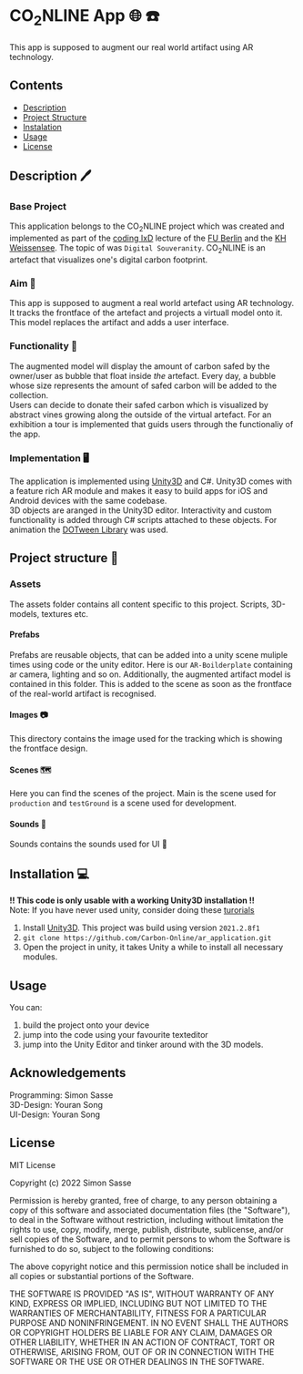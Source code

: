 # CO<sub>2</sub>NLINE App 🌐 :phone:
This app is supposed to augment our real world artifact using AR technology. 
## Contents
- [Description](#description-pen)
- [Project Structure](#project-structure-)
- [Instalation](#installation-computer)
- [Usage](#usage)
- [License](#license)
## Description :pen:
### Base Project
This application belongs to the CO<sub>2</sub>NLINE project which was created and implemented as part of the [coding IxD](https://www.codingixd.org) lecture of the [FU Berlin](https://www.fu-berlin.de) and the [KH Weissensee](https://www.kh-berlin.de). The topic of was `Digital Souveranity`. CO<sub>2</sub>NLINE is an artefact that visualizes one's digital carbon footprint. 
### Aim 🏹
This app is supposed to augment a real world artefact using AR technology. It tracks the frontface of the artefact and projects a virtuall model onto it.
This model replaces the artifact and adds a user interface. 
### Functionality 🦾
The augmented model will display the amount of carbon safed by the owner/user as bubble that float inside *the* artefact. Every day, a bubble whose size represents the amount of safed carbon will be added to the collection. <br>
Users can decide to donate their safed carbon which is visualized by abstract vines growing along the outside of the virtual artefact. For an exhibition a tour is implemented that guids users through the functionaliy of the app.
### Implementation 🖥️
The application is implemented using [Unity3D](www.unity3d.com) and C#. Unity3D comes with a feature rich AR module and makes it easy to build apps for iOS and Android devices with the same codebase.<br>
3D objects are aranged in the Unity3D editor. Interactivity and custom functionality is added through C# scripts attached to these objects. For animation the [DOTween Library](http://dotween.demigiant.com/documentation.php) was used.
## Project structure 📂
### Assets 
The assets folder contains all content specific to this project. Scripts, 3D-models, textures etc.
#### Prefabs 
Prefabs are reusable objects, that can be added into a unity scene muliple times using code or the unity editor. Here is our `AR-Boilderplate` containing ar camera, lighting and so on. Additionally, the augmented artifact model is contained in this folder. This is added to the scene as soon as the frontface of the real-world artifact is recognised.
#### Images 📷
This directory contains the image used for the tracking which is showing the frontface design.
#### Scenes 🗺️
Here you can find the scenes of the project. Main is the scene used for `production` and `testGround` is a scene used for development.
#### Sounds 📢
Sounds contains the sounds used for UI 🥳
## Installation :computer:
**!! This code is only usable with a working Unity3D installation !!**<br>
Note: If you have never used unity, consider doing these [turorials](https://learn.unity.com)
1. Install [Unity3D](https://unity3d.com/de/get-unity/download). This project was build using version `2021.2.8f1`
2. `git clone https://github.com/Carbon-Online/ar_application.git`
3. Open the project in unity, it takes Unity a while to install all necessary modules.
## Usage
You can:
1. build the project onto your device
2. jump into the code using your favourite texteditor
3. jump into the Unity Editor and tinker around with the 3D models.
## Acknowledgements
Programming: Simon Sasse<br>
3D-Design: Youran Song<br>
UI-Design: Youran Song

## License
MIT License

Copyright (c) 2022 Simon Sasse

Permission is hereby granted, free of charge, to any person obtaining a copy
of this software and associated documentation files (the "Software"), to deal
in the Software without restriction, including without limitation the rights
to use, copy, modify, merge, publish, distribute, sublicense, and/or sell
copies of the Software, and to permit persons to whom the Software is
furnished to do so, subject to the following conditions:

The above copyright notice and this permission notice shall be included in all
copies or substantial portions of the Software.

THE SOFTWARE IS PROVIDED "AS IS", WITHOUT WARRANTY OF ANY KIND, EXPRESS OR
IMPLIED, INCLUDING BUT NOT LIMITED TO THE WARRANTIES OF MERCHANTABILITY,
FITNESS FOR A PARTICULAR PURPOSE AND NONINFRINGEMENT. IN NO EVENT SHALL THE
AUTHORS OR COPYRIGHT HOLDERS BE LIABLE FOR ANY CLAIM, DAMAGES OR OTHER
LIABILITY, WHETHER IN AN ACTION OF CONTRACT, TORT OR OTHERWISE, ARISING FROM,
OUT OF OR IN CONNECTION WITH THE SOFTWARE OR THE USE OR OTHER DEALINGS IN THE
SOFTWARE.